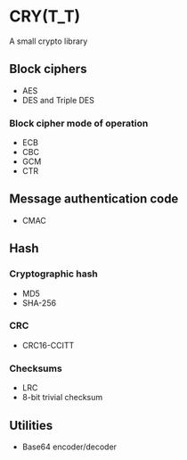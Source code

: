 CRY(T_T)
========

A small crypto library

Block ciphers
-------------

- AES
- DES and Triple DES

### Block cipher mode of operation

- ECB
- CBC
- GCM
- CTR

Message authentication code
---------------------------

- CMAC

Hash
----

### Cryptographic hash

- MD5
- SHA-256

### CRC

- CRC16-CCITT

### Checksums

- LRC
- 8-bit trivial checksum

Utilities
---------

- Base64 encoder/decoder

